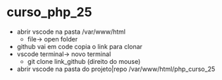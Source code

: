 # curso_php_25

- abrir vscode na pasta /var/www/html
    - file-> open folder
- github vai em code copia o link para clonar
- vscode terminal-> novo terminal
    - git clone link_github (direito do mouse)
- abrir vscode na pasta do projeto|repo /var/www/html/php_curso_25
